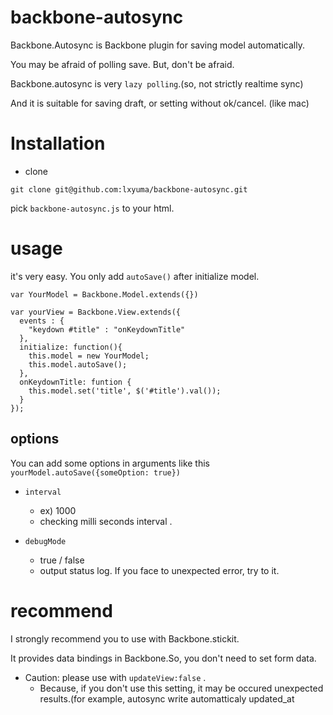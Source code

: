 # backbone-autosync

Backbone.Autosync is Backbone plugin for saving model automatically.

You may be afraid of polling save. But, don't be afraid.

Backbone.autosync is very ```lazy polling```.(so, not strictly realtime sync)

And it is suitable for saving draft, or setting without ok/cancel. (like mac)

# Installation

- clone

```
git clone git@github.com:lxyuma/backbone-autosync.git
```

pick ```backbone-autosync.js``` to your html.


# usage

it's very easy. You only add ```autoSave()``` after initialize model.

```
var YourModel = Backbone.Model.extends({})

var yourView = Backbone.View.extends({
  events : {
    "keydown #title" : "onKeydownTitle"
  },
  initialize: function(){
    this.model = new YourModel;
    this.model.autoSave();
  },
  onKeydownTitle: funtion {
    this.model.set('title', $('#title').val());
  }
});
```

## options

You can add some options in arguments like this ``` yourModel.autoSave({someOption: true})```

- ```interval```
  - ex) 1000
  - checking milli seconds interval .

- ```debugMode```
  - true / false
  - output status log. If you face to unexpected error, try to it.

# recommend

I strongly recommend you to use with Backbone.stickit.

It provides data bindings in Backbone.So, you don't need to set form data.

- Caution: please use with ```updateView:false``` .
  - Because, if you don't use this setting, it may be occured unexpected results.(for example, autosync write automatticaly updated_at

